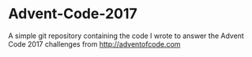 # Advent-Code-2017
A simple git repository containing the code I wrote to answer the Advent Code 2017 challenges from http://adventofcode.com
